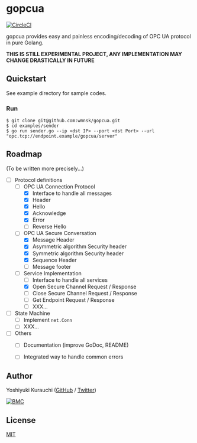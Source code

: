 # gopcua

[![CircleCI](https://circleci.com/gh/wmnsk/gopcua.svg?style=svg)](https://circleci.com/gh/wmnsk/gopcua)

gopcua provides easy and painless encoding/decoding of OPC UA protocol in pure Golang.

**THIS IS STILL EXPERIMENTAL PROJECT, ANY IMPLEMENTATION MAY CHANGE DRASTICALLY IN FUTURE**


## Quickstart

See example directory for sample codes.

### Run

```shell-session
$ git clone git@github.com:wmnsk/gopcua.git
$ cd examples/sender
$ go run sender.go --ip <dst IP> --port <dst Port> --url "opc.tcp://endpoint.example/gopcua/server"
```

## Roadmap

(To be written more precisely...)

- [ ] Protocol definitions
    - [ ] OPC UA Connection Protocol
        - [x] Interface to handle all messages
        - [x] Header
        - [x] Hello
        - [x] Acknowledge
        - [x] Error
        - [ ] Reverse Hello
    - [ ] OPC UA Secure Conversation
        - [x] Message Header
        - [x] Asymmetric algorithm Security header
        - [x] Symmetric algorithm Security header
        - [x] Sequence Header
        - [ ] Message footer
    - [ ] Service Implementation
        - [ ] Interface to handle all services
        - [x] Open Secure Channel Request / Response
        - [ ] Close Secure Channel Request / Response
        - [ ] Get Endpoint Request / Response
        - [ ] XXX...
- [ ] State Machine
    - [ ] Implement `net.Conn`
    - [ ] XXX...
- [ ] Others
    - [ ] Documentation (improve GoDoc, README)
    - [ ] Integrated way to handle common errors


## Author

Yoshiyuki Kurauchi ([GitHub](https://github.com/wmnsk/) / [Twitter](https://twitter.com/wmnskdmms))

[![BMC](https://www.buymeacoffee.com/assets/img/custom_images/orange_img.png)](https://buymeacoff.ee/yoshk)

## License

[MIT](https://github.com/wmnsk/gopc-ua/blob/master/LICENSE)
